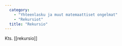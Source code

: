 ```yaml
---
  category: 
    - "Yhteenlasku ja muut matemaattiset ongelmat"
    - "Rekursiot"
  title: "Rekursio"
---
```

Kts. [[rekursio]]